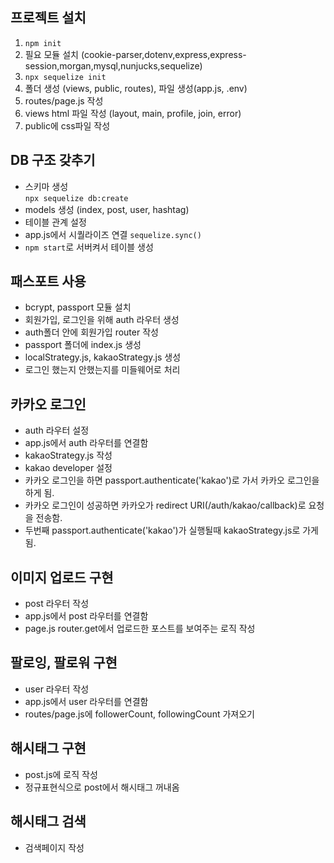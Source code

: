 ## 프로젝트 설치

1. `npm init`
2. 필요 모듈 설치 (cookie-parser,dotenv,express,express-session,morgan,mysql,nunjucks,sequelize)
3. `npx sequelize init`
4. 폴더 생성 (views, public, routes), 파일 생성(app.js, .env)
5. routes/page.js 작성
6. views html 파일 작성 (layout, main, profile, join, error)
7. public에 css파일 작성

## DB 구조 갖추기

- 스키마 생성  
  `npx sequelize db:create`
- models 생성 (index, post, user, hashtag)
- 테이블 관계 설정
- app.js에서 시퀄라이즈 연결 `sequelize.sync()`
- `npm start`로 서버켜서 테이블 생성

## 패스포트 사용

- bcrypt, passport 모듈 설치
- 회원가입, 로그인을 위해 auth 라우터 생성
- auth폴더 안에 회원가입 router 작성
- passport 폴더에 index.js 생성
- localStrategy.js, kakaoStrategy.js 생성
- 로그인 했는지 안했는지를 미들웨어로 처리

## 카카오 로그인

- auth 라우터 설정
- app.js에서 auth 라우터를 연결함
- kakaoStrategy.js 작성
- kakao developer 설정
- 카카오 로그인을 하면 passport.authenticate('kakao')로 가서 카카오 로그인을 하게 됨.
- 카카오 로그인이 성공하면 카카오가 redirect URI(/auth/kakao/callback)로 요청을 전송함.
- 두번째 passport.authenticate('kakao')가 실행될때 kakaoStrategy.js로 가게 됨.

## 이미지 업로드 구현

- post 라우터 작성
- app.js에서 post 라우터를 연결함
- page.js router.get에서 업로드한 포스트를 보여주는 로직 작성

## 팔로잉, 팔로워 구현

- user 라우터 작성
- app.js에서 user 라우터를 연결함
- routes/page.js에 followerCount, followingCount 가져오기

## 해시태그 구현

- post.js에 로직 작성
- 정규표현식으로 post에서 해시태그 꺼내옴

## 해시태그 검색
- 검색페이지 작성